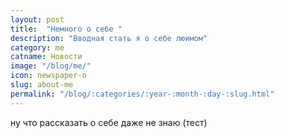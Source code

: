 ```yaml
---
layout: post
title:  "Немного о себе "
description: "Вводная стать я о себе люимом"
category: me 
catname: Новости
image: "/blog/me/"
icon: newspaper-o
slug: about-me
permalink: "/blog/:categories/:year-:month-:day-:slug.html"
---
```

ну что рассказать о себе даже не знаю (тест)

